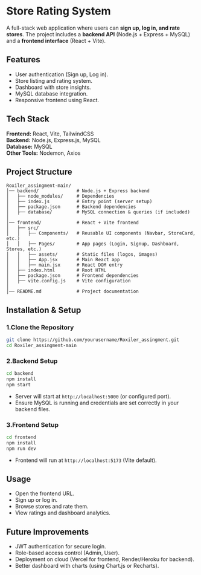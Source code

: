 # Store Rating System

A full-stack web application where users can **sign up, log in, and rate stores**. The project includes a **backend API** (Node.js + Express + MySQL) and a **frontend interface** (React + Vite).


## Features
- User authentication (Sign up, Log in).  
- Store listing and rating system.  
- Dashboard with store insights.  
- MySQL database integration.  
- Responsive frontend using React.  


## Tech Stack
**Frontend:** React, Vite, TailwindCSS  
**Backend:** Node.js, Express.js, MySQL  
**Database:** MySQL  
**Other Tools:** Nodemon, Axios  


## Project Structure
```
Roxiler_assingment-main/
│── backend/              # Node.js + Express backend
│   ├── node_modules/     # Dependencies
│   ├── index.js          # Entry point (server setup)
│   ├── package.json      # Backend dependencies
│   ├── database/         # MySQL connection & queries (if included)
│
│── frontend/             # React + Vite frontend
│   ├── src/
│   │   ├── Components/   # Reusable UI components (Navbar, StoreCard, etc.)
│   │   ├── Pages/        # App pages (Login, Signup, Dashboard, Stores, etc.)
│   │   ├── assets/       # Static files (logos, images)
│   │   ├── App.jsx       # Main React app
│   │   ├── main.jsx      # React DOM entry
│   ├── index.html        # Root HTML
│   ├── package.json      # Frontend dependencies
│   ├── vite.config.js    # Vite configuration
│
│── README.md             # Project documentation
```


## Installation & Setup

### 1.Clone the Repository
```bash
git clone https://github.com/yourusername/Roxiler_assingment.git
cd Roxiler_assingment-main
```

### 2.Backend Setup
```bash
cd backend
npm install
npm start
```
- Server will start at `http://localhost:5000` (or configured port).  
- Ensure MySQL is running and credentials are set correctly in your backend files.

### 3.Frontend Setup
```bash
cd frontend
npm install
npm run dev
```
- Frontend will run at `http://localhost:5173` (Vite default).  


## Usage
- Open the frontend URL.  
- Sign up or log in.  
- Browse stores and rate them.  
- View ratings and dashboard analytics.  


## Future Improvements
- JWT authentication for secure login.  
- Role-based access control (Admin, User).  
- Deployment on cloud (Vercel for frontend, Render/Heroku for backend).  
- Better dashboard with charts (using Chart.js or Recharts).  
